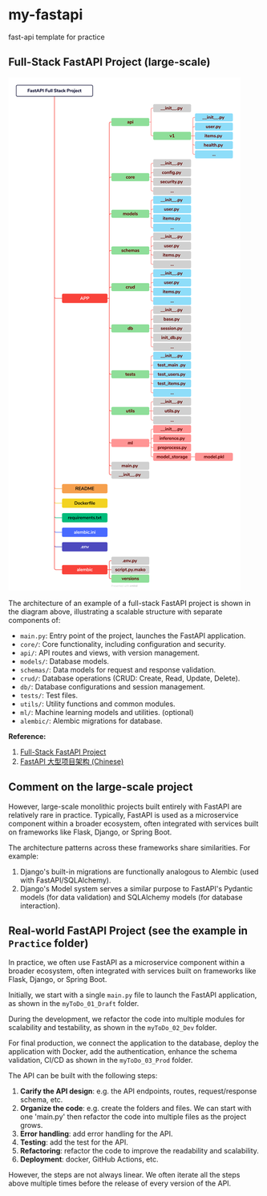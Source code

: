 # my-fastapi
fast-api template for practice

## Full-Stack FastAPI Project (large-scale)
![FastAPI Full-Stack Project Architecture](large_project_architecture.png)

The architecture of an example of a full-stack FastAPI project is shown in the diagram above, illustrating a scalable structure with separate components of:

- `main.py`: Entry point of the project, launches the FastAPI application.
- `core/`: Core functionality, including configuration and security.
- `api/`: API routes and views, with version management.
- `models/`: Database models.
- `schemas/`: Data models for request and response validation.
- `crud/`: Database operations (CRUD: Create, Read, Update, Delete).
- `db/`: Database configurations and session management.
- `tests/`: Test files.
- `utils/`: Utility functions and common modules. 
- `ml/`: Machine learning models and utilities. (optional)
- `alembic/`: Alembic migrations for database.

**Reference:** 
1. [Full-Stack FastAPI Project](https://fastapi.tiangolo.com/project-generation/)
2. [FastAPI 大型项目架构 (Chinese)](https://www.cnblogs.com/wuhuacong/p/18380808)

## Comment on the large-scale project
However, large-scale monolithic projects built entirely with FastAPI are relatively rare in practice. Typically, FastAPI is used as a microservice component within a broader ecosystem, often integrated with services built on frameworks like Flask, Django, or Spring Boot.

The architecture patterns across these frameworks share similarities. For example:
1. Django's built-in migrations are functionally analogous to Alembic (used with FastAPI/SQLAlchemy).
2. Django's Model system serves a similar purpose to FastAPI's Pydantic models (for data validation) and SQLAlchemy models (for database interaction).


## Real-world FastAPI Project (see the example in `Practice` folder)
In practice, we often use FastAPI as a microservice component within a broader ecosystem, often integrated with services built on frameworks like Flask, Django, or Spring Boot.

Initially, we start with a single `main.py` file to launch the FastAPI application, as shown in the `myToDo_01_Draft` folder.

During the development, we refactor the code into multiple modules for scalability and testability, as shown in the `myToDo_02_Dev` folder.

For final production, we connect the application to the database, deploy the application with Docker, add the authentication, enhance the schema validation, CI/CD as shown in the `myToDo_03_Prod` folder.


The API can be built with the following steps:
1. **Carify the API design**: e.g. the API endpoints, routes, request/response schema, etc.
2. **Organize the code**: e.g. create the folders and files. We can start with one 'main.py' then refactor the code into multiple files as the project grows.
3. **Error handling**: add error handling for the API.
4. **Testing**: add the test for the API.
5. **Refactoring**: refactor the code to improve the readability and scalability.
6. **Deployment**: docker, GitHub Actions, etc.

However, the steps are not always linear. We often iterate all the steps above multiple times before the release of every version of the API.


